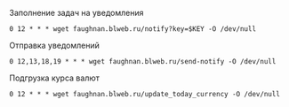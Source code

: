 Заполнение задач на уведомления
```shell
0 12 * * * wget faughnan.blweb.ru/notify?key=$KEY -O /dev/null
```

Отправка уведомлений
```shell
0 12,13,18,19 * * * wget faughnan.blweb.ru/send-notify -O /dev/null
```

Подгрузка курса валют
```shell
0 12 * * * wget faughnan.blweb.ru/update_today_currency -O /dev/null
```
